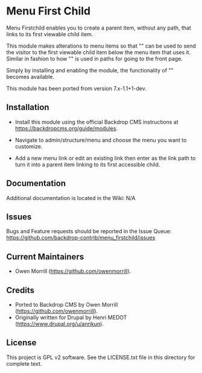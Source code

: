 Menu First Child
======================

Menu Firstchild enables you to create a parent item, without any path, that
links to its first viewable child item.

This module makes alterations to menu items so that "<firstchild>" can be
used to send the visitor to the first viewable child item below the menu
item that uses it. Similar in fashion to how "<front>" is used in paths for
going to the front page.

Simply by installing and enabling the module, the functionality of
"<firstchild>" becomes available.

This module has been ported from version 7.x-1.1+1-dev.

Installation
------------

- Install this module using the official Backdrop CMS instructions at
  https://backdropcms.org/guide/modules.

- Navigate to admin/structure/menu and choose the menu you want to customize.

- Add a new menu link or edit an existing link then enter <firstchild> as the
  link path to turn it into a parent item linking to its first accessible child.

Documentation
-------------

Additional documentation is located in the Wiki:
N/A

Issues
------

Bugs and Feature requests should be reported in the Issue Queue: https://github.com/backdrop-contrib/menu_firstchild/issues


Current Maintainers
-------------------

- Owen Morrill (https://github.com/owenmorrill).

Credits
-------

- Ported to Backdrop CMS by Owen Morrill (https://github.com/owenmorrill).
- Originally written for Drupal by Henri MEDOT (https://www.drupal.org/u/anrikun).

License
-------

This project is GPL v2 software. See the LICENSE.txt file in this directory for
complete text.
